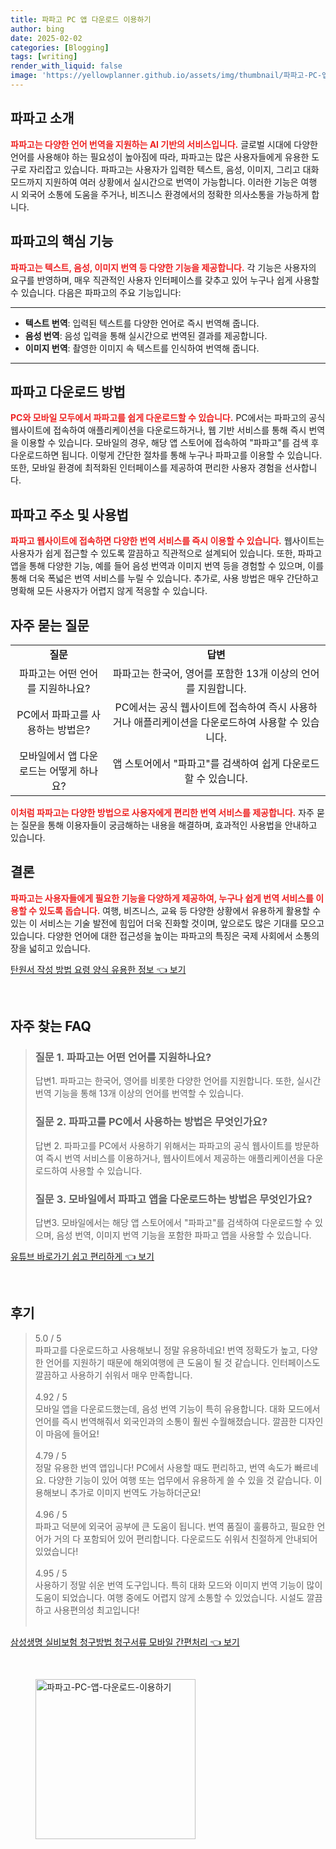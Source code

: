 ```yaml
---
title: 파파고 PC 앱 다운로드 이용하기
author: bing
date: 2025-02-02
categories: [Blogging]
tags: [writing]
render_with_liquid: false
image: 'https://yellowplanner.github.io/assets/img/thumbnail/파파고-PC-앱-다운로드-이용하기.webp'
---
```



<h2 id='파파고_소개'>파파고 소개</h2>

<p><b><span style="color: #ee2323;">파파고는 다양한 언어 번역을 지원하는 AI 기반의 서비스입니다.</span></b> 글로벌 시대에 다양한 언어를 사용해야 하는 필요성이 높아짐에 따라, 파파고는 많은 사용자들에게 유용한 도구로 자리잡고 있습니다. 파파고는 사용자가 입력한 텍스트, 음성, 이미지, 그리고 대화 모드까지 지원하여 여러 상황에서 실시간으로 번역이 가능합니다. 이러한 기능은 여행 시 외국어 소통에 도움을 주거나, 비즈니스 환경에서의 정확한 의사소통을 가능하게 합니다.</p>

<h2 id='파파고의_핵심_기능'>파파고의 핵심 기능</h2>

<p><b><span style="color: #ee2323;">파파고는 텍스트, 음성, 이미지 번역 등 다양한 기능을 제공합니다.</span></b> 각 기능은 사용자의 요구를 반영하며, 매우 직관적인 사용자 인터페이스를 갖추고 있어 누구나 쉽게 사용할 수 있습니다. 다음은 파파고의 주요 기능입니다:</p>

<hr />

<ul>
    <li><b>텍스트 번역</b>: 입력된 텍스트를 다양한 언어로 즉시 번역해 줍니다.</li>
    <li><b>음성 번역</b>: 음성 입력을 통해 실시간으로 번역된 결과를 제공합니다.</li>
    <li><b>이미지 번역</b>: 촬영한 이미지 속 텍스트를 인식하여 번역해 줍니다.</li>
</ul>

<hr />

<h2 id='파파고_다운로드_방법'>파파고 다운로드 방법</h2>

<p><b><span style="color: #ee2323;">PC와 모바일 모두에서 파파고를 쉽게 다운로드할 수 있습니다.</span></b> PC에서는 파파고의 공식 웹사이트에 접속하여 애플리케이션을 다운로드하거나, 웹 기반 서비스를 통해 즉시 번역을 이용할 수 있습니다. 모바일의 경우, 해당 앱 스토어에 접속하여 "파파고"를 검색 후 다운로드하면 됩니다. 이렇게 간단한 절차를 통해 누구나 파파고를 이용할 수 있습니다. 또한, 모바일 환경에 최적화된 인터페이스를 제공하여 편리한 사용자 경험을 선사합니다.</p>

<h2 id='파파고_주소_및_사용법'>파파고 주소 및 사용법</h2>

<p><b><span style="color: #ee2323;">파파고 웹사이트에 접속하면 다양한 번역 서비스를 즉시 이용할 수 있습니다.</span></b> 웹사이트는 사용자가 쉽게 접근할 수 있도록 깔끔하고 직관적으로 설계되어 있습니다. 또한, 파파고 앱을 통해 다양한 기능, 예를 들어 음성 번역과 이미지 번역 등을 경험할 수 있으며, 이를 통해 더욱 폭넓은 번역 서비스를 누릴 수 있습니다. 추가로, 사용 방법은 매우 간단하고 명확해 모든 사용자가 어렵지 않게 적응할 수 있습니다.</p>

<h2 id='자주_묻는_질문'>자주 묻는 질문</h2>

<table>
    <tr>
        <td style="text-align: center; height: 17px;"><b>질문</b></td>
        <td style="text-align: center; height: 17px;"><b>답변</b></td>
    </tr>
    <tr>
        <td style="text-align: center; height: 17px;">파파고는 어떤 언어를 지원하나요?</td>
        <td style="text-align: center; height: 17px;">파파고는 한국어, 영어를 포함한 13개 이상의 언어를 지원합니다.</td>
    </tr>
    <tr>
        <td style="text-align: center; height: 17px;">PC에서 파파고를 사용하는 방법은?</td>
        <td style="text-align: center; height: 17px;">PC에서는 공식 웹사이트에 접속하여 즉시 사용하거나 애플리케이션을 다운로드하여 사용할 수 있습니다.</td>
    </tr>
    <tr>
        <td style="text-align: center; height: 17px;">모바일에서 앱 다운로드는 어떻게 하나요?</td>
        <td style="text-align: center; height: 17px;">앱 스토어에서 "파파고"를 검색하여 쉽게 다운로드할 수 있습니다.</td>
    </tr>
</table>

<p><b><span style="color: #ee2323;">이처럼 파파고는 다양한 방법으로 사용자에게 편리한 번역 서비스를 제공합니다.</span></b> 자주 묻는 질문을 통해 이용자들이 궁금해하는 내용을 해결하며, 효과적인 사용법을 안내하고 있습니다.</p>

<h2 id='결론'>결론</h2>

<p><b><span style="color: #ee2323;">파파고는 사용자들에게 필요한 기능을 다양하게 제공하여, 누구나 쉽게 번역 서비스를 이용할 수 있도록 돕습니다.</span></b> 여행, 비즈니스, 교육 등 다양한 상황에서 유용하게 활용할 수 있는 이 서비스는 기술 발전에 힘입어 더욱 진화할 것이며, 앞으로도 많은 기대를 모으고 있습니다. 다양한 언어에 대한 접근성을 높이는 파파고의 특징은 국제 사회에서 소통의 장을 넓히고 있습니다.</p>


<p><a class="click-button" title="탄원서 작성 방법 요령 양식 유용한 정보" href="https://yellowplanner.github.io/posts/%ED%83%84%EC%9B%90%EC%84%9C-%EC%9E%91%EC%84%B1-%EB%B0%A9%EB%B2%95-%EC%9A%94%EB%A0%B9-%EC%96%91%EC%8B%9D-%EC%9C%A0%EC%9A%A9%ED%95%9C-%EC%A0%95%EB%B3%B4/" rel="dofollow">탄원서 작성 방법 요령 양식 유용한 정보 👈 보기</a></p><br>
<h2 id='자주_찾는_FAQ'>자주 찾는 FAQ</h2>
<div itemscope="" itemtype="https://schema.org/FAQPage">
<blockquote>
<div itemscope="" itemprop="mainEntity" itemtype="https://schema.org/Question">
<h3 itemprop="name">질문 1. 파파고는 어떤 언어를 지원하나요?</h3>
<div itemscope="" itemprop="acceptedAnswer" itemtype="https://schema.org/Answer">
<span itemprop="text">
<p>답변1. 파파고는 한국어, 영어를 비롯한 다양한 언어를 지원합니다. 또한, 실시간 번역 기능을 통해 13개 이상의 언어를 번역할 수 있습니다.</p>
</span>
</div>
</div>
<div itemscope="" itemprop="mainEntity" itemtype="https://schema.org/Question">
<h3 itemprop="name">질문 2. 파파고를 PC에서 사용하는 방법은 무엇인가요?</h3>
<div itemscope="" itemprop="acceptedAnswer" itemtype="https://schema.org/Answer">
<span itemprop="text">
<p>답변 2. 파파고를 PC에서 사용하기 위해서는 파파고의 공식 웹사이트를 방문하여 즉시 번역 서비스를 이용하거나, 웹사이트에서 제공하는 애플리케이션을 다운로드하여 사용할 수 있습니다.</p>
</span>
</div>
</div>
<div itemscope="" itemprop="mainEntity" itemtype="https://schema.org/Question">
<h3 itemprop="name">질문 3. 모바일에서 파파고 앱을 다운로드하는 방법은 무엇인가요?</h3>
<div itemscope="" itemprop="acceptedAnswer" itemtype="https://schema.org/Answer">
<span itemprop="text">
<p>답변3. 모바일에서는 해당 앱 스토어에서 "파파고"를 검색하여 다운로드할 수 있으며, 음성 번역, 이미지 번역 기능을 포함한 파파고 앱을 사용할 수 있습니다.</p>
</span>
</div>
</div>
</blockquote>
</div>
<p><a class="click-button" title="유튜브 바로가기 쉽고 편리하게" href="https://yellowplanner.github.io/posts/%EC%9C%A0%ED%8A%9C%EB%B8%8C-%EB%B0%94%EB%A1%9C%EA%B0%80%EA%B8%B0-%EC%89%BD%EA%B3%A0-%ED%8E%B8%EB%A6%AC%ED%95%98%EA%B2%8C/" rel="dofollow">유튜브 바로가기 쉽고 편리하게 👈 보기</a></p><br>
<h2 id='후기'>후기</h2>
<div itemscope itemtype="https://schema.org/Product">
  <blockquote>
  <div itemprop="review" itemscope itemtype="https://schema.org/Review">
      <div itemprop="reviewRating" itemscope itemtype="https://schema.org/Rating"> <span itemprop="ratingValue">5.0</span> / <span itemprop="bestRating">5</span> </div>
      <span itemprop="reviewBody">파파고를 다운로드하고 사용해보니 정말 유용하네요! 번역 정확도가 높고, 다양한 언어를 지원하기 때문에 해외여행에 큰 도움이 될 것 같습니다. 인터페이스도 깔끔하고 사용하기 쉬워서 매우 만족합니다.</span>
  </div>
  <br>
  <div itemprop="review" itemscope itemtype="https://schema.org/Review">
      <div itemprop="reviewRating" itemscope itemtype="https://schema.org/Rating"> <span itemprop="ratingValue">4.92</span> / <span itemprop="bestRating">5</span> </div>
      <span itemprop="reviewBody">모바일 앱을 다운로드했는데, 음성 번역 기능이 특히 유용합니다. 대화 모드에서 언어를 즉시 번역해줘서 외국인과의 소통이 훨씬 수월해졌습니다. 깔끔한 디자인이 마음에 들어요!</span>
  </div>
  <br>
  <div itemprop="review" itemscope itemtype="https://schema.org/Review">
      <div itemprop="reviewRating" itemscope itemtype="https://schema.org/Rating"> <span itemprop="ratingValue">4.79</span> / <span itemprop="bestRating">5</span> </div>
      <span itemprop="reviewBody">정말 유용한 번역 앱입니다! PC에서 사용할 때도 편리하고, 번역 속도가 빠르네요. 다양한 기능이 있어 여행 또는 업무에서 유용하게 쓸 수 있을 것 같습니다. 이용해보니 추가로 이미지 번역도 가능하더군요!</span>
  </div>
  <br>
  <div itemprop="review" itemscope itemtype="https://schema.org/Review">
      <div itemprop="reviewRating" itemscope itemtype="https://schema.org/Rating"> <span itemprop="ratingValue">4.96</span> / <span itemprop="bestRating">5</span> </div>
      <span itemprop="reviewBody">파파고 덕분에 외국어 공부에 큰 도움이 됩니다. 번역 품질이 훌륭하고, 필요한 언어가 거의 다 포함되어 있어 편리합니다. 다운로드도 쉬워서 친절하게 안내되어 있었습니다!</span>
  </div>
  <br>
  <div itemprop="review" itemscope itemtype="https://schema.org/Review">
      <div itemprop="reviewRating" itemscope itemtype="https://schema.org/Rating"> <span itemprop="ratingValue">4.95</span> / <span itemprop="bestRating">5</span> </div>
      <span itemprop="reviewBody">사용하기 정말 쉬운 번역 도구입니다. 특히 대화 모드와 이미지 번역 기능이 많이 도움이 되었습니다. 여행 중에도 어렵지 않게 소통할 수 있었습니다. 시설도 깔끔하고 사용편의성 최고입니다!</span>
  </div>
  <br>
  </blockquote>
</div>
<p><a class="click-button" title="삼성생명 실비보험 청구방법 청구서류 모바일 간편처리" href="https://yellowplanner.github.io/posts/%EC%82%BC%EC%84%B1%EC%83%9D%EB%AA%85-%EC%8B%A4%EB%B9%84%EB%B3%B4%ED%97%98-%EC%B2%AD%EA%B5%AC%EB%B0%A9%EB%B2%95-%EC%B2%AD%EA%B5%AC%EC%84%9C%EB%A5%98-%EB%AA%A8%EB%B0%94%EC%9D%BC-%EA%B0%84%ED%8E%B8%EC%B2%98%EB%A6%AC/" rel="dofollow">삼성생명 실비보험 청구방법 청구서류 모바일 간편처리 👈 보기</a></p><br>
<figure class="image"><img src="https://yellowplanner.github.io/assets/img/thumbnail/파파고-PC-앱-다운로드-이용하기.webp" alt="파파고-PC-앱-다운로드-이용하기" width="256" height="256"></figure>